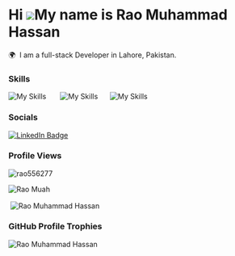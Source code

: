 Hi ![](https://user-images.githubusercontent.com/18350557/176309783-0785949b-9127-417c-8b55-ab5a4333674e.gif)My name is Rao Muhammad Hassan
========================================================================================================================================

🌍  I am a full-stack Developer in Lahore, Pakistan.
<br/>

### Skills
![My Skills](https://skillicons.dev/icons?i=html,css,bootstrap&theme=dark) &nbsp;&nbsp;&nbsp;&nbsp;&nbsp; 
![My Skills](https://skillicons.dev/icons?i=js,nodejs,express)&nbsp;&nbsp;&nbsp;&nbsp;&nbsp; 
![My Skills](https://skillicons.dev/icons?i=mysql,mongodb)
<br/>

### Socials

<div id="badges">
  <a href="https://www.linkedin.com/in/rao-m-hassan/">
    <img src="https://img.shields.io/badge/LinkedIn-blue?style=for-the-badge&logo=linkedin&logoColor=white" alt="LinkedIn Badge"/>
  </a>
</div>

### Profile Views
<p align="left"> <img src="https://komarev.com/ghpvc/?username=rao556277&label=Profile%20views&color=0e75b6&style=flat" alt="rao556277" /> </p>
<img align="center" src="https://github-readme-stats.vercel.app/api/top-langs?username=rao556277&show_icons=true&locale=en&layout=compact&theme=dark" alt="Rao Muah" /></p>
<p>&nbsp;<img align="center" src="https://github-readme-stats.vercel.app/api?username=rao556277&show_icons=true&locale=en&theme=dark" alt="Rao Muhammad Hassan" /></p>


### GitHub Profile Trophies

<p align="left"> <img src="https://github-profile-trophy.vercel.app/?username=rao556277&theme=algolia" alt="Rao Muhammad Hassan" /></p>
